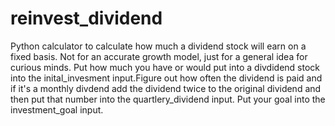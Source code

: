 # reinvest_dividend
Python calculator to calculate how much a dividend stock will earn on a fixed basis. Not for an accurate growth model, just for a general idea for curious minds. 
Put how much you have or would put into a divdidend stock into the inital_invesment input.Figure out how often the dividend is paid and if it's a monthly divdend add the dividend twice to the original dividend and then put that number into the quartlery_dividend input. Put your goal into the investment_goal input.
